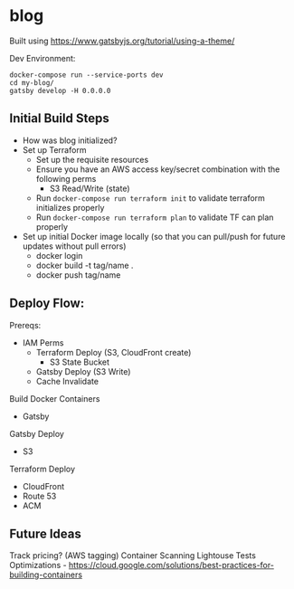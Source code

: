 # blog

Built using https://www.gatsbyjs.org/tutorial/using-a-theme/

Dev Environment:
```
docker-compose run --service-ports dev
cd my-blog/
gatsby develop -H 0.0.0.0
```

## Initial Build Steps
- How was blog initialized?
- Set up Terraform
    - Set up the requisite resources
    - Ensure you have an AWS access key/secret combination with the following perms
        - S3 Read/Write (state)
    - Run `docker-compose run terraform init` to validate terraform initializes properly
    - Run `docker-compose run terraform plan` to validate TF can plan properly
- Set up initial Docker image locally (so that you can pull/push for future updates without pull errors)
    - docker login
    - docker build -t tag/name .
    - docker push tag/name

## Deploy Flow:
Prereqs:
- IAM Perms
  - Terraform Deploy (S3, CloudFront create)
    - S3 State Bucket
  - Gatsby Deploy (S3 Write)
  - Cache Invalidate

Build Docker Containers
- Gatsby

Gatsby Deploy
- S3

Terraform Deploy
- CloudFront
- Route 53
- ACM

## Future Ideas
Track pricing? (AWS tagging)
Container Scanning
Lightouse Tests
Optimizations
    - https://cloud.google.com/solutions/best-practices-for-building-containers